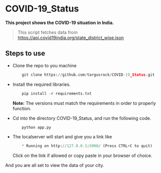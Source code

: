 # COVID-19_Status

**This project shows the COVID-19 situation in India.**

>This script fetches data from <https://api.covid19india.org/state_district_wise.json>


## Steps to use

- Clone the repo to you machine
    ``` Python 
        git clone https://github.com/targusrock/COVID-19_Status.git
    ```

- Install the required libraries.
    ``` Python 
        pip install -r requirements.txt
    ```
  
  **Note:** The versions must match the requirements in order to
  properly function.

- Cd into the directory COVID-19_Status, and run the following code.
    ``` Python 
        python app.py
    ```

- The localserver will start and give you a link like
    ``` Python 
        * Running on http://127.0.0.1:5000/ (Press CTRL+C to quit)
    ```

    Click on the link if allowed or copy paste in your browser of choice.

And you are all set to view the data of your city.